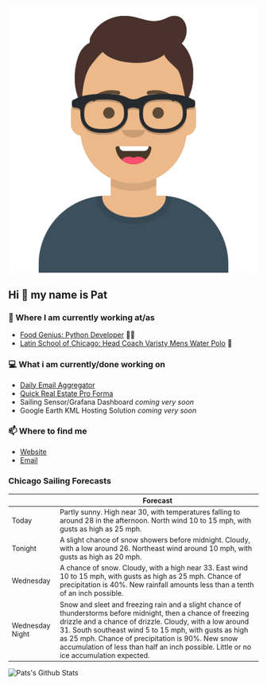[![Social banner for p-j-falconer](https://raw.githubusercontent.com/P-J-FALCONER/P-J-FALCONER/master/assets/avataaars.svg)](https://patfalconer.com/)
## Hi :wave: my name is Pat

### 💼 Where I am currently working at/as
- [Food Genius: Python Developer](https://getfoodgenius.com/) 🍔🐍
- [Latin School of Chicago: Head Coach Varisty Mens Water Polo](https://www.latinschool.org/) 🤽


### 💻 What i am currently/done working on
 - [Daily Email Aggregator](https://github.com/P-J-FALCONER/dott_daily_mail)
 - [Quick Real Estate Pro Forma](https://github.com/P-J-FALCONER/henry)
 - Sailing Sensor/Grafana Dashboard *coming very soon*
 - Google Earth KML Hosting Solution *coming very soon*

### 📫 Where to find me
 - [Website](https://patfalconer.com/)
 - [Email](mailto:patrick.j.falconer@gmail.com)


### Chicago Sailing Forecasts
|   | Forecast  |
|---|---|
| Today | Partly sunny. High near 30, with temperatures falling to around 28 in the afternoon. North wind 10 to 15 mph, with gusts as high as 25 mph. |
| Tonight | A slight chance of snow showers before midnight. Cloudy, with a low around 26. Northeast wind around 10 mph, with gusts as high as 20 mph. |
| Wednesday | A chance of snow. Cloudy, with a high near 33. East wind 10 to 15 mph, with gusts as high as 25 mph. Chance of precipitation is 40%. New rainfall amounts less than a tenth of an inch possible. |
| Wednesday Night | Snow and sleet and freezing rain and a slight chance of thunderstorms before midnight, then a chance of freezing drizzle and a chance of drizzle. Cloudy, with a low around 31. South southeast wind 5 to 15 mph, with gusts as high as 25 mph. Chance of precipitation is 90%. New snow accumulation of less than half an inch possible. Little or no ice accumulation expected. |

![Pats's Github Stats](https://github-readme-stats.vercel.app/api?username=p-j-falconer&show_icons=true&theme=radical)
